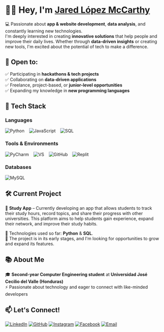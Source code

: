 # 👋🏽 Hey, I'm [Jared López McCarthy](https://github.com/JaredMcCarthy)

💻 Passionate about **app & website development**, **data analysis**, and constantly learning new technologies.  
I'm deeply interested in creating **innovative solutions** that help people and improve their daily lives. Whether through **data-driven insights** or creating new tools, I'm excited about the potential of tech to make a difference.  

## 🌟 Open to:  
✅ Participating in **hackathons & tech projects**  
✅ Collaborating on **data-driven applications**  
✅ Freelance, project-based, or **junior-level opportunities**  
✅ Expanding my knowledge in **new programming languages**  

## 🚀 Tech Stack  

### **Languages**  
<div style="display: flex; gap: 15px; flex-wrap: wrap;">
  <a href="https://www.python.org/" style="text-decoration: none;">
    <img src="https://img.shields.io/badge/Python-%233776AB.svg?style=for-the-badge&logo=python&logoColor=white" alt="Python">
  </a>
  <a href="https://developer.mozilla.org/en-US/docs/Web/JavaScript" style="text-decoration: none;">
    <img src="https://img.shields.io/badge/JavaScript-%23323330.svg?style=for-the-badge&logo=javascript&logoColor=F7DF1E" alt="JavaScript">
  </a>
  <a href="https://www.mysql.com/" style="text-decoration: none;">
    <img src="https://img.shields.io/badge/SQL-%234479A1.svg?style=for-the-badge&logo=mysql&logoColor=white" alt="SQL">
  </a>
</div>

### **Tools & Environments**  
<div style="display: flex; gap: 15px; flex-wrap: wrap;">
  <a href="https://www.jetbrains.com/pycharm/" style="text-decoration: none;">
    <img src="https://img.shields.io/badge/PyCharm-%234B4B6A.svg?style=for-the-badge&logo=jetbrains&logoColor=white" alt="PyCharm">
  </a>
  <a href="https://visualstudio.microsoft.com/" style="text-decoration: none;">
    <img src="https://img.shields.io/badge/Visual%20Studio-%235C2D91.svg?style=for-the-badge&logo=visualstudio&logoColor=white" alt="VS">
  </a>
  <a href="https://github.com/" style="text-decoration: none;">
    <img src="https://img.shields.io/badge/GitHub-%23181717.svg?style=for-the-badge&logo=github&logoColor=white" alt="GitHub">
  </a>
  <a href="https://replit.com/" style="text-decoration: none;">
    <img src="https://img.shields.io/badge/Replit-%23000000.svg?style=for-the-badge&logo=replit&logoColor=white" alt="Replit">
  </a>
</div>

### **Databases**  
<div style="display: flex; gap: 15px; flex-wrap: wrap;">
  <a href="https://www.mysql.com/products/workbench/" style="text-decoration: none;">
    <img src="https://img.shields.io/badge/MySQL%20Workbench-%234479A1.svg?style=for-the-badge&logo=mysql&logoColor=white" alt="MySQL">
  </a>
</div>

## 🛠️ Current Project  
🚧 **Study App** – Currently developing an app that allows students to track their study hours, record topics, and share their progress with other universities. This platform aims to help students gain experience, expand their network, and improve their study habits.  

🔧 Technologies used so far: **Python** & **SQL**.  
🔄 The project is in its early stages, and I'm looking for opportunities to grow and expand its features.

## 📚 About Me  
🎓 **Second-year Computer Engineering student** at **Universidad José Cecilio del Valle (Honduras)**  
⚡ Passionate about technology and eager to connect with like-minded developers  
 
## 📫 Let's Connect!  
[![LinkedIn](https://img.shields.io/badge/LinkedIn-%230077B5.svg?style=for-the-badge&logo=linkedin&logoColor=white)](https://www.linkedin.com/in/jared-mccarthy-466386288?utm_source=share&utm_campaign=share_via&utm_content=profile&utm_medium=ios_app)
[![GitHub](https://img.shields.io/badge/GitHub-%23181717.svg?style=for-the-badge&logo=github&logoColor=white)](https://github.com/JaredMcCarthy)
[![Instagram](https://img.shields.io/badge/Instagram-%23E4405F.svg?style=for-the-badge&logo=instagram&logoColor=white)](https://www.instagram.com/_jaredmccarthy?igsh=ZnRiMnFjcG54ZDM4)
[![Facebook](https://img.shields.io/badge/Facebook-%231877F2.svg?style=for-the-badge&logo=facebook&logoColor=white)](https://www.facebook.com/share/1UKVcHmyu3/?mibextid=wwXIfr)
[![Email](https://img.shields.io/badge/Email-%23D14836.svg?style=for-the-badge&logo=gmail&logoColor=white)](mailto:jared.lopezmccarthy05@gmail.com?subject=Contacto%20desde%20GitHub&body=¡Hola%20Jared!)
